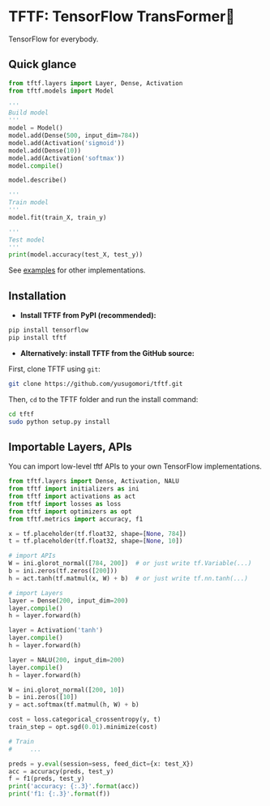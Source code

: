 # TFTF: TensorFlow TransFormer🍔

TensorFlow for everybody.

## Quick glance

```python
from tftf.layers import Layer, Dense, Activation
from tftf.models import Model

'''
Build model
'''
model = Model()
model.add(Dense(500, input_dim=784))
model.add(Activation('sigmoid'))
model.add(Dense(10))
model.add(Activation('softmax'))
model.compile()

model.describe()

'''
Train model
'''
model.fit(train_X, train_y)

'''
Test model
'''
print(model.accuracy(test_X, test_y))
```

See [examples](https://github.com/yusugomori/tftf/tree/master/examples) for other implementations.

## Installation

- **Install TFTF from PyPI (recommended):**

```sh
pip install tensorflow
pip install tftf
```

- **Alternatively: install TFTF from the GitHub source:**

First, clone TFTF using `git`:

```sh
git clone https://github.com/yusugomori/tftf.git
```

 Then, `cd` to the TFTF folder and run the install command:
```sh
cd tftf
sudo python setup.py install
```

## Importable Layers, APIs

You can import low-level tftf APIs to your own TensorFlow implementations.

```python
from tftf.layers import Dense, Activation, NALU
from tftf import initializers as ini
from tftf import activations as act
from tftf import losses as loss
from tftf import optimizers as opt
from tftf.metrics import accuracy, f1

x = tf.placeholder(tf.float32, shape=[None, 784])
t = tf.placeholder(tf.float32, shape=[None, 10])

# import APIs
W = ini.glorot_normal([784, 200])  # or just write tf.Variable(...)
b = ini.zeros(tf.zeros([200]))
h = act.tanh(tf.matmul(x, W) + b)  # or just write tf.nn.tanh(...)

# import Layers
layer = Dense(200, input_dim=200)
layer.compile()
h = layer.forward(h)

layer = Activation('tanh')
layer.compile()
h = layer.forward(h)

layer = NALU(200, input_dim=200)
layer.compile()
h = layer.forward(h)

W = ini.glorot_normal([200, 10])
b = ini.zeros([10])
y = act.softmax(tf.matmul(h, W) + b)

cost = loss.categorical_crossentropy(y, t)
train_step = opt.sgd(0.01).minimize(cost)

# Train
#     ...

preds = y.eval(session=sess, feed_dict={x: test_X})
acc = accuracy(preds, test_y)
f = f1(preds, test_y)
print('accuracy: {:.3}'.format(acc))
print('f1: {:.3}'.format(f))
```

